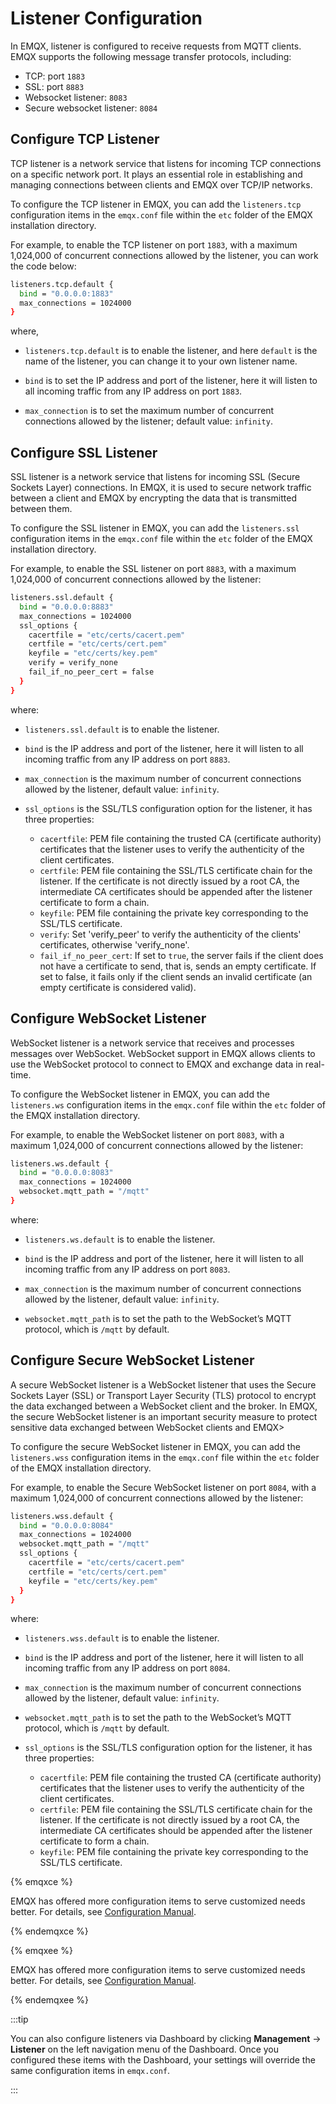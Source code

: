 # Listener Configuration

In EMQX, listener is configured to receive requests from MQTT clients. EMQX supports the following message transfer protocols, including:

- TCP: port  `1883`
- SSL: port `8883`
- Websocket listener: `8083`
- Secure websocket listener: `8084`

## Configure TCP Listener

TCP listener is a network service that listens for incoming TCP connections on a specific network port. It plays an essential role in establishing and managing connections between clients and EMQX over TCP/IP networks. 

To configure the TCP listener in EMQX, you can add the `listeners.tcp` configuration items in the `emqx.conf` file within the `etc` folder of the EMQX installation directory.

For example, to enable the TCP listener on port `1883`, with a maximum 1,024,000 of concurrent connections allowed by the listener, you can work the code below:

```bash
listeners.tcp.default {
  bind = "0.0.0.0:1883"
  max_connections = 1024000
}
```

where, 

- `listeners.tcp.default` is to enable the listener, and here `default` is the name of the listener, you can change it to your own listener name. 

- `bind` is to set the IP address and port of the listener, here it will listen to all incoming traffic from any IP address on port `1883`. 
- `max_connection` is to set the maximum number of concurrent connections allowed by the listener; default value: `infinity`.

## Configure SSL Listener

SSL listener is a network service that listens for incoming SSL (Secure Sockets Layer) connections. In EMQX, it is used to secure network traffic between a client and EMQX by encrypting the data that is transmitted between them.

To configure the SSL listener in EMQX, you can add the `listeners.ssl` configuration items in the `emqx.conf` file within the `etc` folder of the EMQX installation directory.

For example, to enable the SSL listener on port `8883`, with a maximum 1,024,000 of concurrent connections allowed by the listener:

```bash
listeners.ssl.default {
  bind = "0.0.0.0:8883"
  max_connections = 1024000
  ssl_options {
    cacertfile = "etc/certs/cacert.pem"
    certfile = "etc/certs/cert.pem"
    keyfile = "etc/certs/key.pem"
    verify = verify_none
    fail_if_no_peer_cert = false
  }
}
```

where:

- `listeners.ssl.default` is to enable the listener. 

- `bind` is the IP address and port of the listener, here it will listen to all incoming traffic from any IP address on port `8883`. 
- `max_connection` is the maximum number of concurrent connections allowed by the listener, default value: `infinity`.
- `ssl_options` is the SSL/TLS configuration option for the listener, it has three properties:
  - `cacertfile`: PEM file containing the trusted CA (certificate authority) certificates that the listener uses to verify the authenticity of the client certificates.
  - `certfile`: PEM file containing the SSL/TLS certificate chain for the listener. If the certificate is not directly issued by a root CA, the intermediate CA certificates should be appended after the listener certificate to form a chain.
  - `keyfile`: PEM file containing the private key corresponding to the SSL/TLS certificate.
  - `verify`:  Set 'verify_peer' to verify the authenticity of the clients' certificates, otherwise 'verify_none'.
  - `fail_if_no_peer_cert`: If set to `true`, the server fails if the client does not have a certificate to send, that is, sends an empty certificate. If set to false, it fails only if the client sends an invalid certificate (an empty certificate is considered valid).

## Configure WebSocket Listener

WebSocket listener is a network service that receives and processes messages over WebSocket. WebSocket support in EMQX allows clients to use the WebSocket protocol to connect to EMQX and exchange data in real-time.

To configure the WebSocket listener in EMQX, you can add the `listeners.ws` configuration items in the `emqx.conf` file within the `etc` folder of the EMQX installation directory.

For example, to enable the WebSocket listener on port `8083`, with a maximum 1,024,000 of concurrent connections allowed by the listener:

```bash
listeners.ws.default {
  bind = "0.0.0.0:8083"
  max_connections = 1024000
  websocket.mqtt_path = "/mqtt"
}
```

where:

- `listeners.ws.default` is to enable the listener. 

- `bind` is the IP address and port of the listener, here it will listen to all incoming traffic from any IP address on port `8083`. 
- `max_connection` is the maximum number of concurrent connections allowed by the listener, default value: `infinity`.
- `websocket.mqtt_path` is to set the path to the WebSocket’s MQTT protocol, which is `/mqtt` by default. 

## Configure Secure WebSocket Listener

A secure WebSocket listener is a WebSocket listener that uses the Secure Sockets Layer (SSL) or Transport Layer Security (TLS) protocol to encrypt the data exchanged between a WebSocket client and the broker. In EMQX, the secure WebSocket listener is an important security measure to protect sensitive data exchanged between WebSocket clients and EMQX> 

To configure the secure WebSocket listener in EMQX, you can add the `listeners.wss` configuration items in the `emqx.conf` file within the `etc` folder of the EMQX installation directory.

For example, to enable the Secure WebSocket listener on port `8084`, with a maximum 1,024,000 of concurrent connections allowed by the listener:

```bash
listeners.wss.default {
  bind = "0.0.0.0:8084"
  max_connections = 1024000
  websocket.mqtt_path = "/mqtt"
  ssl_options {
    cacertfile = "etc/certs/cacert.pem"
    certfile = "etc/certs/cert.pem"
    keyfile = "etc/certs/key.pem"
  }
}
```

where:

- `listeners.wss.default` is to enable the listener. 

- `bind` is the IP address and port of the listener, here it will listen to all incoming traffic from any IP address on port `8084`. 
- `max_connection` is the maximum number of concurrent connections allowed by the listener, default value: `infinity`.
- `websocket.mqtt_path` is to set the path to the WebSocket’s MQTT protocol, which is `/mqtt` by default. 
- `ssl_options` is the SSL/TLS configuration option for the listener, it has three properties:
  - `cacertfile`: PEM file containing the trusted CA (certificate authority) certificates that the listener uses to verify the authenticity of the client certificates.
  - `certfile`: PEM file containing the SSL/TLS certificate chain for the listener. If the certificate is not directly issued by a root CA, the intermediate CA certificates should be appended after the listener certificate to form a chain.
  - `keyfile`: PEM file containing the private key corresponding to the SSL/TLS certificate.

<!--To add QUIC-->

<!--To add code sample for adding multiple listeners.-->

{% emqxce %}

EMQX has offered more configuration items to serve customized needs better. For details, see [Configuration Manual](https://www.emqx.io/docs/en/v@CE_VERSION@/hocon/).

{% endemqxce %}

{% emqxee %}

EMQX has offered more configuration items to serve customized needs better. For details, see [Configuration Manual](https://docs.emqx.com/en/enterprise/v@EE_VERSION@/hocon/).

{% endemqxee %}

:::tip

You can also configure listeners via Dashboard by clicking **Management** -> **Listener** on the left navigation menu of the Dashboard. Once you configured these items with the Dashboard, your settings will override the same configuration items in `emqx.conf`.

:::

